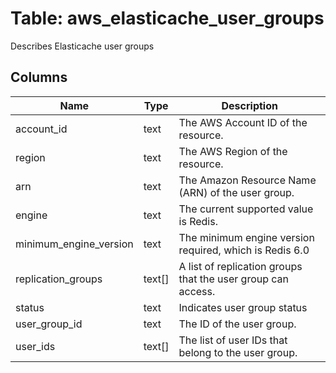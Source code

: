 
# Table: aws_elasticache_user_groups
Describes Elasticache user groups
## Columns
| Name        | Type           | Description  |
| ------------- | ------------- | -----  |
|account_id|text|The AWS Account ID of the resource.|
|region|text|The AWS Region of the resource.|
|arn|text|The Amazon Resource Name (ARN) of the user group.|
|engine|text|The current supported value is Redis.|
|minimum_engine_version|text|The minimum engine version required, which is Redis 6.0|
|replication_groups|text[]|A list of replication groups that the user group can access.|
|status|text|Indicates user group status|
|user_group_id|text|The ID of the user group.|
|user_ids|text[]|The list of user IDs that belong to the user group.|

